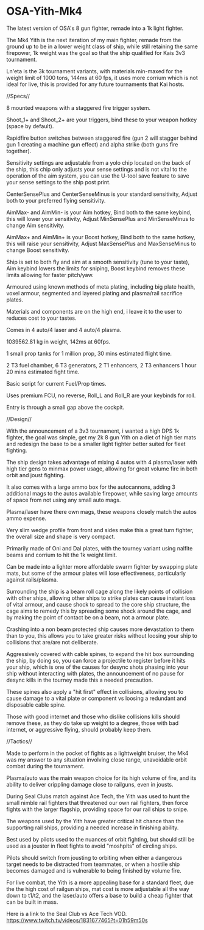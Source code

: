 # OSA-Yith-Mk4
The latest version of OSA's 8 gun fighter, remade into a 1k light fighter.

The Mk4 Yith is the next iteration of my main fighter, remade from the ground up to be in a lower weight class of ship, while still retaining the same firepower, 1k weight was the goal so that the ship qualified for Kais 3v3 tournament.

Ln'eta is the 3k tournament variants, with materials min-maxed for the weight limit of 1000 tons, 144ms at 60 fps, it uses more corrium which is not ideal for live, this is provided for any future tournaments that Kai hosts.

//Specs//

8 mounted weapons with a staggered fire trigger system.

Shoot_1+ and Shoot_2+ are your triggers, bind these to your weapon hotkey (space by default).

Rapidfire button switches between staggered fire (gun 2 will stagger behind gun 1 creating a machine gun effect) and alpha strike (both guns fire together).

Sensitivity settings are adjustable from a yolo chip located on the back of the ship, this chip only adjusts your sense settings and is not vital to the operation of the aim system, you can use the U-tool save feature to save your sense settings to the ship post print.

CenterSensePlus and CenterSenseMinus is your standard sensitivity, Adjust both to your preferred flying sensitivity.

AimMax- and AimMin- is your Aim hotkey, Bind both to the same keybind, this will lower your sensitivity, Adjust MinSensePlus and MinSenseMinus to change Aim sensitivity.

AimMax+ and AimMin+ is your Boost hotkey, Bind both to the same hotkey, this will raise your sensitivity, Adjust MaxSensePlus and MaxSenseMinus to change Boost sensitivity.

Ship is set to both fly and aim at a smooth sensitivity (tune to your taste), Aim keybind lowers the limits for sniping, Boost keybind removes these limits allowing for faster pitch/yaw.

Armoured using known methods of meta plating, including big plate health, voxel armour, segmented and layered plating and plasma/rail sacrifice plates.

Materials and components are on the high end, i leave it to the user to reduces cost to your tastes.

Comes in 4 auto/4 laser and 4 auto/4 plasma.

1039562.81 kg in weight, 142ms at 60fps.

1 small prop tanks for 1 million prop, 30 mins estimated flight time.

2 T3 fuel chamber, 6 T3 generators, 2 T1 enhancers, 2 T3 enhancers 1 hour 20 mins estimated fight time.

Basic script for current Fuel/Prop times.

Uses premium FCU, no reverse, Roll_L and Roll_R are your keybinds for roll.

Entry is through a small gap above the cockpit.

//Design//

With the announcement of a 3v3 tournament, i wanted a high DPS 1k fighter, the goal was simple, get my 2k 8 gun Yith on a diet of high tier mats and redesign the base to be a smaller light fighter better suited for fleet fighting.

The ship design takes advantage of mixing 4 autos with 4 plasma/laser with high tier gens to minmax power usage, allowing for great volume fire in both orbit and joust fighting.

It also comes with a large ammo box for the autocannons, adding 3 additional mags to the autos available firepower, while saving large amounts of space from not using any small auto mags.

Plasma/laser have there own mags, these weapons closely match the autos ammo expense.

Very slim wedge profile from front and sides make this a great turn fighter, the overall size and shape is very compact.

Primarily made of Oni and Dal plates, with the tourney variant using nalfite beams and corrium to hit the 1k weight limit.

Can be made into a lighter more affordable swarm fighter by swapping plate mats, but some of the armour plates will lose effectiveness, particularly against rails/plasma.

Surrounding the ship is a beam roll cage along the likely points of collision with other ships, allowing other ships to strike plates can cause instant loss of vital armour, and cause shock to spread to the core ship structure, the cage aims to remedy this by spreading some shock around the cage, and by making the point of contact be on a beam, not a armour plate.

Crashing into a non beam protected ship causes more devastation to them than to you, this allows you to take greater risks without loosing your ship to collisions that are/are not deliberate.

Aggressively covered with cable spines, to expand the hit box surrounding the ship, by doing so, you can force a projectile to register before it hits your ship, which is one of the causes for desync shots phasing into your ship without interacting with plates, the announcement of no pause for desync kills in the tourney made this a needed precaution.

These spines also apply a "hit first" effect in collisions, allowing you to cause damage to a vital plate or component vs loosing a redundant and disposable cable spine.

Those with good internet and those who dislike collisions kills should remove these, as they do take up weight to a degree, those with bad internet, or aggressive flying, should probably keep them.

//Tactics//

Made to perform in the pocket of fights as a lightweight bruiser, the Mk4 was my answer to any situation involving close range, unavoidable orbit combat during the tournament.

Plasma/auto was the main weapon choice for its high volume of fire, and its ability to deliver crippling damage close to railguns, even in jousts.

During Seal Clubs match against Ace Tech, the Yith was used to hunt the small nimble rail fighters that threatened our own rail fighters, then force fights with the larger flagship, providing space for our rail ships to snipe.

The weapons used by the Yith have greater critical hit chance than the supporting rail ships, providing a needed increase in finishing ability.

Best used by pilots used to the nuances of orbit fighting, but should still be used as a jouster in fleet fights to avoid "moshpits" of circling ships.

Pilots should switch from jousting to orbiting when either a dangerous target needs to be distracted from teammates, or when a hostile ship becomes damaged and is vulnerable to being finished by volume fire.

For live combat, the Yith is a more appealing base for a standard fleet, due the the high cost of railgun ships, mat cost is more adjustable all the way down to t1/t2, and the laser/auto offers a base to build a cheap fighter that can be built in mass.

Here is a link to the Seal Club vs Ace Tech VOD. https://www.twitch.tv/videos/1831677465?t=01h59m50s
